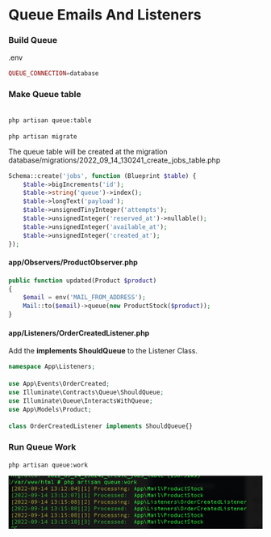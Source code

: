 # Queue Emails And Listeners

### Build Queue

.env
```php
QUEUE_CONNECTION=database
```

### Make Queue table

```

php artisan queue:table

php artisan migrate

```

The queue table will be created at the migration database/migrations/2022_09_14_130241_create_jobs_table.php

```php
Schema::create('jobs', function (Blueprint $table) {
    $table->bigIncrements('id');
    $table->string('queue')->index();
    $table->longText('payload');
    $table->unsignedTinyInteger('attempts');
    $table->unsignedInteger('reserved_at')->nullable();
    $table->unsignedInteger('available_at');
    $table->unsignedInteger('created_at');
});
```

#### app/Observers/ProductObserver.php
```php
public function updated(Product $product)
{
    $email = env('MAIL_FROM_ADDRESS');
    Mail::to($email)->queue(new ProductStock($product));
}
```

#### app/Listeners/OrderCreatedListener.php
Add the <strong>implements ShouldQueue</strong> to the Listener Class.

```php
namespace App\Listeners;

use App\Events\OrderCreated;
use Illuminate\Contracts\Queue\ShouldQueue;
use Illuminate\Queue\InteractsWithQueue;
use App\Models\Product;

class OrderCreatedListener implements ShouldQueue{}
```

### Run Queue Work
```
php artisan queue:work
```
![TDD](/imgs/queueWork.png)